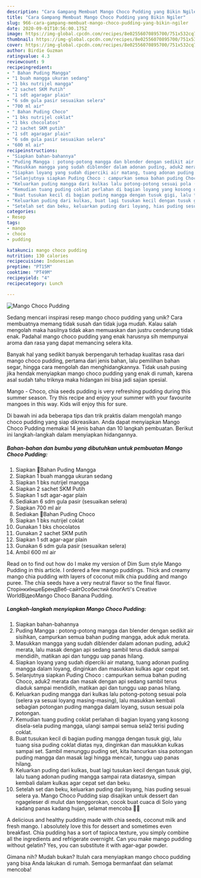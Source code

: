 ```yaml
---
description: "Cara Gampang Membuat Mango Choco Pudding yang Bikin Ngiler"
title: "Cara Gampang Membuat Mango Choco Pudding yang Bikin Ngiler"
slug: 966-cara-gampang-membuat-mango-choco-pudding-yang-bikin-ngiler
date: 2020-09-01T10:56:00.175Z
image: https://img-global.cpcdn.com/recipes/8e02556070895700/751x532cq70/mango-choco-pudding-foto-resep-utama.jpg
thumbnail: https://img-global.cpcdn.com/recipes/8e02556070895700/751x532cq70/mango-choco-pudding-foto-resep-utama.jpg
cover: https://img-global.cpcdn.com/recipes/8e02556070895700/751x532cq70/mango-choco-pudding-foto-resep-utama.jpg
author: Birdie Guzman
ratingvalue: 4.3
reviewcount: 9
recipeingredient:
- " Bahan Puding Mangga"
- "1 buah mangga ukuran sedang"
- "1 bks nutrijel mangga"
- "2 sachet SKM Putih"
- "1 sdt agaragar plain"
- "6 sdm gula pasir sesuaikan selera"
- "700 ml air"
- " Bahan Puding Choco"
- "1 bks nutrijel coklat"
- "1 bks chocolatos"
- "2 sachet SKM putih"
- "1 sdt agaragar plain"
- "6 sdm gula pasir sesuaikan selera"
- "600 ml air"
recipeinstructions:
- "Siapkan bahan-bahannya"
- "Puding Mangga : potong-potong mangga dan blender dengan sedikit air sisihkan, campurkan semua bahan puding mangga, aduk aduk merata."
- "Masukkan mangga yang sudah diblender dalam adonan puding, aduk2 merata, lalu masak dengan api sedang sambil terus diaduk sampai mendidih, matikan api dan tunggu uap panas hilang."
- "Siapkan loyang yang sudah diperciki air matang, tuang adonan puding mangga dalam loyang, dinginkan dan masukkan kulkas agar cepat set."
- "Selanjutnya siapkan Puding Choco : campurkan semua bahan puding Choco, aduk2 merata dan masak dengan api sedang sambil terus diaduk sampai mendidih, matikan api dan tunggu uap panas hilang."
- "Keluarkan puding mangga dari kulkas lalu potong-potong sesuai pola (selera ya sesuai loyang masing-masing), lalu masukkan kembali sebagian potongan puding mangga dalam loyang, susun sesuai pola potongan."
- "Kemudian tuang puding coklat perlahan di bagian loyang yang kosong disela-sela puding mangga, ulangi sampai semua sela2 terisi puding coklat."
- "Buat tusukan kecil di bagian puding mangga dengan tusuk gigi, lalu tuang sisa puding coklat diatas nya, dinginkan dan masukkan kulkas sampai set. Sambil menunggu puding set, kita hancurkan sisa potongan puding mangga dan masak lagi hingga mencair, tunggu uap panas hilang."
- "Keluarkan puding dari kulkas, buat lagi tusukan kecil dengan tusuk gigi, lalu tuang adonan puding mangga sampai rata diatasnya, simpan kembali dalam kulkas agar cepat set dan beku."
- "Setelah set dan beku, keluarkan puding dari loyang, hias puding sesuai selera ya. Mango Choco Pudding siap disajikan untuk dessert dan ngageleser di mulut dan tenggorokan, cocok buat cuaca di Solo yang kadang panas kadang hujan, selamat mencoba 🤗😘"
categories:
- Resep
tags:
- mango
- choco
- pudding

katakunci: mango choco pudding 
nutrition: 130 calories
recipecuisine: Indonesian
preptime: "PT15M"
cooktime: "PT49M"
recipeyield: "4"
recipecategory: Lunch

---
```



![Mango Choco Pudding](https://img-global.cpcdn.com/recipes/8e02556070895700/751x532cq70/mango-choco-pudding-foto-resep-utama.jpg)

Sedang mencari inspirasi resep mango choco pudding yang unik? Cara membuatnya memang tidak susah dan tidak juga mudah. Kalau salah mengolah maka hasilnya tidak akan memuaskan dan justru cenderung tidak enak. Padahal mango choco pudding yang enak harusnya sih mempunyai aroma dan rasa yang dapat memancing selera kita.

Banyak hal yang sedikit banyak berpengaruh terhadap kualitas rasa dari mango choco pudding, pertama dari jenis bahan, lalu pemilihan bahan segar, hingga cara mengolah dan menghidangkannya. Tidak usah pusing jika hendak menyiapkan mango choco pudding yang enak di rumah, karena asal sudah tahu triknya maka hidangan ini bisa jadi sajian spesial.

Mango - Choco, chia seeds pudding is very refreshing pudding during this summer season. Try this recipe and enjoy your summer with your favourite mangoes in this way. Kids will enjoy this for sure.


Di bawah ini ada beberapa tips dan trik praktis dalam mengolah mango choco pudding yang siap dikreasikan. Anda dapat menyiapkan Mango Choco Pudding memakai 14 jenis bahan dan 10 langkah pembuatan. Berikut ini langkah-langkah dalam menyiapkan hidangannya.

<!--inarticleads1-->

##### Bahan-bahan dan bumbu yang dibutuhkan untuk pembuatan Mango Choco Pudding:

1. Siapkan  🍄Bahan Puding Mangga
1. Siapkan 1 buah mangga ukuran sedang
1. Siapkan 1 bks nutrijel mangga
1. Siapkan 2 sachet SKM Putih
1. Siapkan 1 sdt agar-agar plain
1. Sediakan 6 sdm gula pasir (sesuaikan selera)
1. Siapkan 700 ml air
1. Sediakan  🍄Bahan Puding Choco
1. Siapkan 1 bks nutrijel coklat
1. Gunakan 1 bks chocolatos
1. Gunakan 2 sachet SKM putih
1. Siapkan 1 sdt agar-agar plain
1. Gunakan 6 sdm gula pasir (sesuaikan selera)
1. Ambil 600 ml air


Read on to find out how do I make my version of Dim Sum style Mango Pudding in this article. I ordered a few mango puddings. Thick and creamy mango chia pudding with layers of coconut milk chia pudding and mango puree. The chia seeds have a very neutral flavor so the final flavor. СторінкиІншеБрендВеб-сайтОсобистий блоґArti&#39;s Creative WorldВідеоMango Choco Banana Pudding. 

<!--inarticleads2-->

##### Langkah-langkah menyiapkan Mango Choco Pudding:

1. Siapkan bahan-bahannya
1. Puding Mangga : potong-potong mangga dan blender dengan sedikit air sisihkan, campurkan semua bahan puding mangga, aduk aduk merata.
1. Masukkan mangga yang sudah diblender dalam adonan puding, aduk2 merata, lalu masak dengan api sedang sambil terus diaduk sampai mendidih, matikan api dan tunggu uap panas hilang.
1. Siapkan loyang yang sudah diperciki air matang, tuang adonan puding mangga dalam loyang, dinginkan dan masukkan kulkas agar cepat set.
1. Selanjutnya siapkan Puding Choco : campurkan semua bahan puding Choco, aduk2 merata dan masak dengan api sedang sambil terus diaduk sampai mendidih, matikan api dan tunggu uap panas hilang.
1. Keluarkan puding mangga dari kulkas lalu potong-potong sesuai pola (selera ya sesuai loyang masing-masing), lalu masukkan kembali sebagian potongan puding mangga dalam loyang, susun sesuai pola potongan.
1. Kemudian tuang puding coklat perlahan di bagian loyang yang kosong disela-sela puding mangga, ulangi sampai semua sela2 terisi puding coklat.
1. Buat tusukan kecil di bagian puding mangga dengan tusuk gigi, lalu tuang sisa puding coklat diatas nya, dinginkan dan masukkan kulkas sampai set. Sambil menunggu puding set, kita hancurkan sisa potongan puding mangga dan masak lagi hingga mencair, tunggu uap panas hilang.
1. Keluarkan puding dari kulkas, buat lagi tusukan kecil dengan tusuk gigi, lalu tuang adonan puding mangga sampai rata diatasnya, simpan kembali dalam kulkas agar cepat set dan beku.
1. Setelah set dan beku, keluarkan puding dari loyang, hias puding sesuai selera ya. Mango Choco Pudding siap disajikan untuk dessert dan ngageleser di mulut dan tenggorokan, cocok buat cuaca di Solo yang kadang panas kadang hujan, selamat mencoba 🤗😘


A delicious and healthy pudding made with chia seeds, coconut milk and fresh mango. I absolutely love this for dessert and sometimes even breakfast. Chia pudding has a sort of tapioca texture, you simply combine all the ingredients and refrigerate overnight. Can you make mango pudding without gelatin? Yes, you can substitute it with agar-agar powder. 

Gimana nih? Mudah bukan? Itulah cara menyiapkan mango choco pudding yang bisa Anda lakukan di rumah. Semoga bermanfaat dan selamat mencoba!
